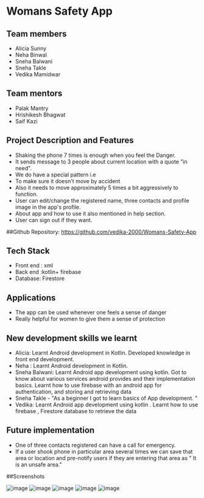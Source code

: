 # Womans Safety App


## Team members
* Alicia Sunny
* Neha Binwal
* Sneha Balwani
* Sneha Takle
* Vedika Mamidwar

## Team mentors
* Palak Mantry
* Hrishikesh Bhagwat
* Saif Kazi

## Project Description and Features
* Shaking the phone 7 times is enough when you feel the Danger.
* It sends message to 3 people about current location with a quote "in need". 
* We do have a special pattern i.e 
* To make sure it doesn't move by accident   
* Also it needs to move approximately 5 times a bit aggressively to function.
* User can edit/change the registered name, three contacts and profile image in the app's profile.
* About app and how to use it also mentioned in help section.
* User can sign out if they want.

##Github Repository: 
https://github.com/vedika-2000/Womans-Safety-App

## Tech Stack
* Front end : xml
* Back end :kotlin+ firebase
* Database: Firestore

## Applications
* The app can be used whenever one feels a sense of danger
* Really helpful for women to give them a sense of protection


## New development skills we learnt
* Alicia: Learnt Android development in Kotlin. Developed knowledge in front end development. 
* Neha : Learnt Android development in Kotlin.
* Sneha Balwani: Learnt Android app development using kotlin. Got to know about various services android provides and their implementation basics. Learnt how to use firebase with an android app for authentication, and storing and retrieving data
* Sneha Takle - "As a beginner I got to learn basics of App development. "
* Vedika: Learnt Android app development using kotlin . Learnt how to use firebase , Firestore database to retrieve the data



## Future implementation
* One of three contacts registered can have a call for emergency.
* If a user shook phone in particular area several times we can save that area or location and pre-notify users if they are entering that area as " It is an unsafe area."


##Screenshots

![image](https://drive.google.com/uc?export=view&id=1wqAOgAqbprguHI7gtackJ1PCSHNojisZ)
![image](https://drive.google.com/uc?export=view&id=1AdShdxao6lbYpIjOIkeAR9KtI6N2Y0Al)
![image](https://drive.google.com/uc?export=view&id=1m5uXn8yjIKVa-wGfV_rEyLhAJxqy1aln)
![image](https://drive.google.com/uc?export=view&id=15-n8edf_78UvGxOhvyuJzymGJZ6Al3ZJ)
![image](https://drive.google.com/uc?export=view&id=1CoALO6LhfwH5dgQ9NjUqzFtq3u_r14Ju)

